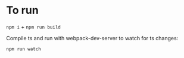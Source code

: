 # To run

`npm i` + `npm run build`

Compile ts and run with webpack-dev-server to watch for ts changes:

`npm run watch`
